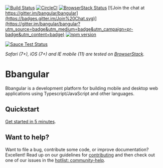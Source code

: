 [![Build Status](https://travis-ci.org/bangular/bangular.svg?branch=master)](https://travis-ci.org/bangular/bangular)
[![CircleCI](https://circleci.com/gh/bangular/bangular/tree/master.svg?style=shield)](https://circleci.com/gh/bangular/bangular/tree/master)
[![BrowserStack Status](https://www.browserstack.com/automate/badge.svg?badge_key=LzF3RzBVVGt6VWE2S0hHaC9uYllOZz09LS1BVjNTclBKV0x4eVRlcjA4QVY1M0N3PT0=--eb4ce8c8dc2c1c5b2b5352d473ee12a73ac20e06)](https://www.browserstack.com/automate/public-build/LzF3RzBVVGt6VWE2S0hHaC9uYllOZz09LS1BVjNTclBKV0x4eVRlcjA4QVY1M0N3PT0=--eb4ce8c8dc2c1c5b2b5352d473ee12a73ac20e06)
[![Join the chat at https://gitter.im/bangular/bangular](https://badges.gitter.im/Join%20Chat.svg)](https://gitter.im/bangular/bangular?utm_source=badge&utm_medium=badge&utm_campaign=pr-badge&utm_content=badge)
[![npm version](https://badge.fury.io/js/%40bangular%2Fcore.svg)](https://www.npmjs.com/@bangular/core)


[![Sauce Test Status](https://saucelabs.com/browser-matrix/bangular2-ci.svg)](https://saucelabs.com/u/bangular2-ci)

*Safari (7+), iOS (7+) and IE mobile (11) are tested on [BrowserStack][browserstack].*

# Bbangular

Bbangular is a development platform for building mobile and desktop web applications using Typescript/JavaScript and other languages.

## Quickstart

[Get started in 5 minutes][quickstart].

## Want to help?

Want to file a bug, contribute some code, or improve documentation? Excellent! Read up on our
guidelines for [contributing][contributing] and then check out one of our issues in the [hotlist: community-help](https://github.com/bangular/bangular/labels/hotlist%3A%20community-help).

[browserstack]: https://www.browserstack.com/automate/public-build/LzF3RzBVVGt6VWE2S0hHaC9uYllOZz09LS1BVjNTclBKV0x4eVRlcjA4QVY1M0N3PT0=--eb4ce8c8dc2c1c5b2b5352d473ee12a73ac20e06
[contributing]: http://github.com/bangular/bangular/blob/master/CONTRIBUTING.md
[quickstart]: https://bangular.io/docs/ts/latest/quickstart.html
[ng]: http://bangular.io
